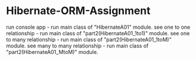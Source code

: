 # Hibernate-ORM-Assignment
run console app - run main class of "HibernateA01" module.
see one to one relationship - run main class of "part2(HibernateA01_1to1)" module.
see one to many relationship - run main class of "part2(HibernateA01_1toM)" module.
see many to many relationship - run main class of "part2(HibernateA01_MtoM)" module.
